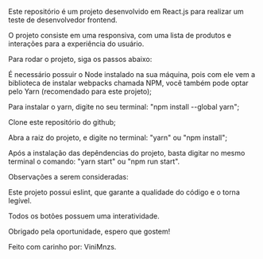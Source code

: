 Este repositório é um projeto desenvolvido em React.js para realizar um teste de desenvolvedor frontend.

O projeto consiste em uma responsiva, com uma lista de produtos e interações para a experiência do usuário.

Para rodar o projeto, siga os passos abaixo:

É necessário possuir o Node instalado na sua máquina, pois com ele vem a biblioteca de instalar webpacks chamada NPM, você também pode optar pelo Yarn (recomendado para este projeto);

Para instalar o yarn, digite no seu terminal: "npm install --global yarn";

Clone este repositório do github;

Abra a raiz do projeto, e digite no terminal: "yarn" ou "npm install";

Após a instalação das depêndencias do projeto, basta digitar no mesmo terminal o comando: "yarn start" ou "npm run start".

Observações a serem consideradas:

Este projeto possui eslint, que garante a qualidade do código e o torna legível.

Todos os botões possuem uma interatividade.

Obrigado pela oportunidade, espero que gostem!

Feito com carinho por: ViniMnzs.